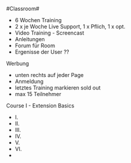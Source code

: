 #Classroom#

- 6 Wochen Training
- 2 x je Woche Live Support, 1 x Pflich, 1 x opt.
- Video Training  - Screencast
- Anleitungen
- Forum für Room
- Ergenisse der User ??
 

Werbung
- unten rechts auf jeder Page
- Anmeldung
- letztes Training markieren sold out
- max 15 Teilnehmer


Course I - Extension Basics
* I.
* II.
* III.
* IV.
* V.
* VI.
* 
